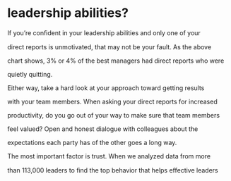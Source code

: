 # leadership abilities?

If you’re conﬁdent in your leadership abilities and only one of your

direct reports is unmotivated, that may not be your fault. As the above

chart shows, 3% or 4% of the best managers had direct reports who were

quietly quitting.

Either way, take a hard look at your approach toward getting results

with your team members. When asking your direct reports for increased

productivity, do you go out of your way to make sure that team members

feel valued? Open and honest dialogue with colleagues about the

expectations each party has of the other goes a long way.

The most important factor is trust. When we analyzed data from more

than 113,000 leaders to ﬁnd the top behavior that helps eﬀective leaders